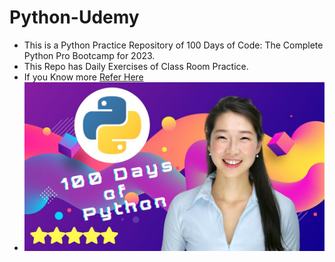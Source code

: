 # Python-Udemy
* This is a Python Practice Repository of 100 Days of Code: The Complete Python Pro Bootcamp for 2023.
* This Repo has Daily Exercises of Class Room Practice.
* If you Know more [Refer Here](https://www.udemy.com)
* ![Preview](maxresdefault.jpg)